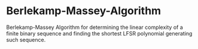 # Berlekamp-Massey-Algorithm
Berlekamp-Massey Algorithm for determining the linear complexity of a finite binary sequence and finding the shortest LFSR polynomial generating such sequence.
